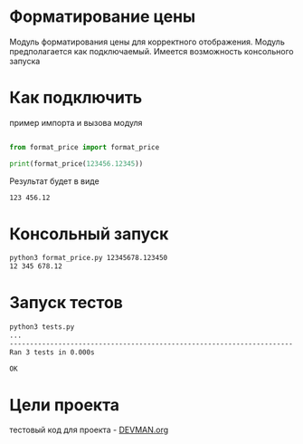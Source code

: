 # Форматирование цены
Модуль форматирования цены для корректного отображения.
Модуль предполагается как подключаемый.
Имеется возможность консольного запуска

# Как подключить

пример импорта и вызова модуля
```python

from format_price import format_price

print(format_price(123456.12345))
```

Результат будет в виде
```bash
123 456.12
```

# Консольный запуск

```bash
python3 format_price.py 12345678.123450
12 345 678.12
```

# Запуск тестов

```bash
python3 tests.py 
...
----------------------------------------------------------------------
Ran 3 tests in 0.000s

OK
```

# Цели проекта

тестовый код для проекта - [DEVMAN.org](https://devman.org)
